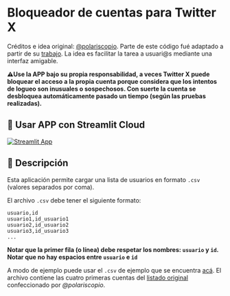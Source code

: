 # Bloqueador de cuentas para Twitter X

Créditos e idea original: [@polariscopio](https://twitter.com/polariscopi0). Parte de este código fué adaptado a partir de su [trabajo](https://t.co/oaA5W8KlZm). La idea es facilitar la tarea a usuari@s mediante una interfaz amigable.

**⚠️Use la APP bajo su propia responsabilidad, a veces Twitter X puede bloquear el acceso a la propia cuenta porque considera que los intentos
de logueo son inusuales o sospechosos. Con suerte la cuenta se desbloquea automáticamente pasado un tiempo (según las pruebas realizadas).**

## 📢 Usar APP con Streamlit Cloud

[![Streamlit App](https://static.streamlit.io/badges/streamlit_badge_black_white.svg)](https://bloqueador-x-w5k5gkcyxrgsr8mrfvdryt.streamlit.app/)

## 📝 Descripción

Esta aplicación permite cargar una lista de usuarios en formato `.csv` (valores separados por coma).

El archivo `.csv` debe tener el siguiente formato:

```
usuario,id
usuario1,id_usuario1
usuario2,id_usuario2
usuario3,id_usuario3
...

```
**Notar que la primer fila (o línea) debe respetar los nombres: `usuario` y `id`.**
**Notar que no hay espacios entre `usuario` e `id`**

A modo de ejemplo puede usar el `.csv` de ejemplo que se encuentra [acá](https://github.com/taumaturgodedatos/bloqueador-x/blob/main/example/blocklist.csv). El archivo contiene las cuatro primeras cuentas del [listado original](https://raw.githubusercontent.com/pablofp92/Datasets/main/blocklist.json) confeccionado por *@polariscopio*.